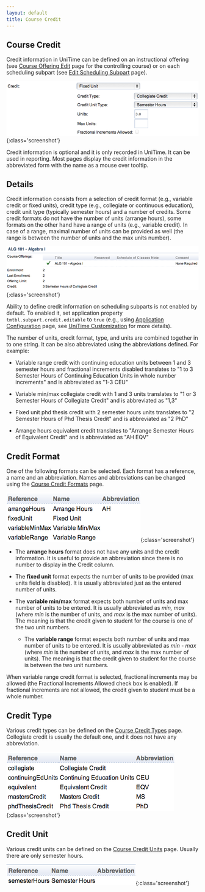 ```yaml
---
layout: default
title: Course Credit
---
```



## Course Credit

Credit information in UniTime can be defined on an instructional offering (see [Course Offering Edit](edit-course-offering) page for the controlling course) or on each scheduling subpart (see [Edit Scheduling Subpart](edit-scheduling-subpart) page).

![Course Credit](images/course-credit-1.png){:class='screenshot'}

Credit information is optional and it is only recorded in UniTime. It can be used in reporting. Most pages display the credit information in the abbreviated form with the name as a mouse over tooltip.

## Details

Credit information consists from a selection of credit format (e.g., variable credit or fixed units), credit type (e.g., collegiate or continuous education), credit unit type (typically semester hours) and a number of credits. Some credit formats do not have the number of units (arrange hours), some formats on the other hand have a range of units (e.g., variable credit). In case of a range, maximal number of units can be provided as well (the range is between the number of units and the max units number).

![Course Credit](images/course-credit-2.png){:class='screenshot'}

Ability to define credit information on scheduling subparts is not enabled by default. To enabled it, set application property `tmtbl.subpart.credit.editable` to `true` (e.g., using [Application Configuration](application-configuration) page, see [UniTime Customization](http://help34.unitime.org/Timetabling_Installation#TOC-Customization) for more details).

The number of units, credit format, type, and units are combined together in to one string. It can be also abbreviated using the abbreviations defined. For example:

* Variable range credit with continuing education units between 1 and 3 semester hours and fractional increments disabled translates to "1 to 3 Semester Hours of Continuing Education Units in whole number increments" and is abbreviated as "1-3 CEU"

* Variable min/max collegiate credit with 1 and 3 units translates to "1 or 3 Semester Hours of Collegiate Credit" and is abbreviated as "1,3"

* Fixed unit phd thesis credit with 2 semester hours units translates to "2 Semester Hours of Phd Thesis Credit" and is abbreviated as "2 PhD"

* Arrange hours equivalent credit translates to "Arrange Semester Hours of Equivalent Credit" and is abbreviated as "AH EQV"


## Credit Format

One of the following formats can be selected. Each format has a reference, a name and an abbreviation. Names and abbreviations can be changed using the [Course Credit Formats](course-credit-formats) page.


![Course Credit](images/course-credit-3.png){:class='screenshot'}

* The **arrange hours** format does not have any units and the credit information. It is useful to provide an abbreviation since there is no number to display in the Credit column.

* The **fixed unit** format expects the number of units to be provided (max units field is disabled). It is usually abbreviated just as the entered number of units.

* The **variable min/max** format expects both number of units and max number of units to be entered. It is usually abbreviated as _min, max_ (where _min_ is the number of units, and _max_ is the max number of units). The meaning is that the credit given to student for the course is one of the two unit numbers.
	* The **variable range** format expects both number of units and max number of units to be entered. It is usually abbreviated as _min - max_ (where _min_ is the number of units, and _max_ is the max number of units). The meaning is that the credit given to student for the course is between the two unit numbers.

When variable range credit format is selected, fractional increments may be allowed (the Fractional Increments Allowed check box is enabled). If fractional increments are not allowed, the credit given to student must be a whole number.

## Credit Type

Various credit types can be defined on the [Course Credit Types](course-credit-types) page. Collegiate credit is usually the default one, and it does not have any abbreviation.


![Course Credit](images/course-credit-4.png){:class='screenshot'}

## Credit Unit

Various credit units can be defined on the [Course Credit Units](course-credit-units) page. Usually there are only semester hours.


![Course Credit](images/course-credit-5.png){:class='screenshot'}

